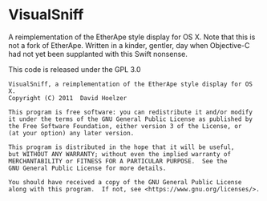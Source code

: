 # VisualSniff
A reimplementation of the EtherApe style display for OS X.  Note that this is not a fork of EtherApe.  Written in a kinder, gentler, day when Objective-C had not yet been supplanted with this Swift nonsense.

This code is released under the GPL 3.0


    VisualSniff, a reimplementation of the EtherApe style display for OS X.
    Copyright (C) 2011  David Hoelzer

    This program is free software: you can redistribute it and/or modify
    it under the terms of the GNU General Public License as published by
    the Free Software Foundation, either version 3 of the License, or
    (at your option) any later version.

    This program is distributed in the hope that it will be useful,
    but WITHOUT ANY WARRANTY; without even the implied warranty of
    MERCHANTABILITY or FITNESS FOR A PARTICULAR PURPOSE.  See the
    GNU General Public License for more details.

    You should have received a copy of the GNU General Public License
    along with this program.  If not, see <https://www.gnu.org/licenses/>.
